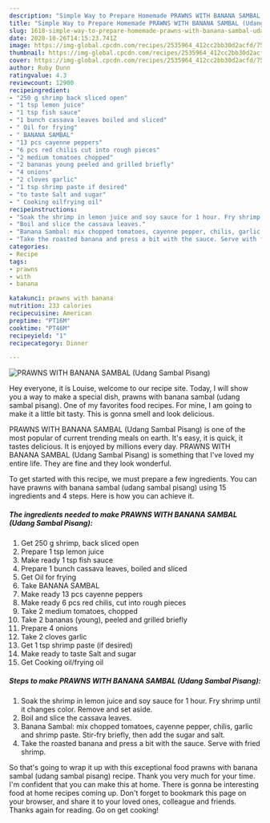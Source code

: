 ```yaml
---
description: "Simple Way to Prepare Homemade PRAWNS WITH BANANA SAMBAL (Udang Sambal Pisang)"
title: "Simple Way to Prepare Homemade PRAWNS WITH BANANA SAMBAL (Udang Sambal Pisang)"
slug: 1618-simple-way-to-prepare-homemade-prawns-with-banana-sambal-udang-sambal-pisang
date: 2020-10-26T14:15:23.741Z
image: https://img-global.cpcdn.com/recipes/2535964_412cc2bb30d2acfd/751x532cq70/prawns-with-banana-sambal-udang-sambal-pisang-recipe-main-photo.jpg
thumbnail: https://img-global.cpcdn.com/recipes/2535964_412cc2bb30d2acfd/751x532cq70/prawns-with-banana-sambal-udang-sambal-pisang-recipe-main-photo.jpg
cover: https://img-global.cpcdn.com/recipes/2535964_412cc2bb30d2acfd/751x532cq70/prawns-with-banana-sambal-udang-sambal-pisang-recipe-main-photo.jpg
author: Ruby Dunn
ratingvalue: 4.3
reviewcount: 12900
recipeingredient:
- "250 g shrimp back sliced open"
- "1 tsp lemon juice"
- "1 tsp fish sauce"
- "1 bunch cassava leaves boiled and sliced"
- " Oil for frying"
- " BANANA SAMBAL"
- "13 pcs cayenne peppers"
- "6 pcs red chilis cut into rough pieces"
- "2 medium tomatoes chopped"
- "2 bananas young peeled and grilled briefly"
- "4 onions"
- "2 cloves garlic"
- "1 tsp shrimp paste if desired"
- "to taste Salt and sugar"
- " Cooking oilfrying oil"
recipeinstructions:
- "Soak the shrimp in lemon juice and soy sauce for 1 hour. Fry shrimp until it changes color. Remove and set aside."
- "Boil and slice the cassava leaves."
- "Banana Sambal: mix chopped tomatoes, cayenne pepper, chilis, garlic and shrimp paste. Stir-fry briefly, then add the sugar and salt."
- "Take the roasted banana and press a bit with the sauce. Serve with fried shrimp."
categories:
- Recipe
tags:
- prawns
- with
- banana

katakunci: prawns with banana 
nutrition: 233 calories
recipecuisine: American
preptime: "PT16M"
cooktime: "PT46M"
recipeyield: "1"
recipecategory: Dinner

---
```



![PRAWNS WITH BANANA SAMBAL (Udang Sambal Pisang)](https://img-global.cpcdn.com/recipes/2535964_412cc2bb30d2acfd/751x532cq70/prawns-with-banana-sambal-udang-sambal-pisang-recipe-main-photo.jpg)

Hey everyone, it is Louise, welcome to our recipe site. Today, I will show you a way to make a special dish, prawns with banana sambal (udang sambal pisang). One of my favorites food recipes. For mine, I am going to make it a little bit tasty. This is gonna smell and look delicious.



PRAWNS WITH BANANA SAMBAL (Udang Sambal Pisang) is one of the most popular of current trending meals on earth. It's easy, it is quick, it tastes delicious. It is enjoyed by millions every day. PRAWNS WITH BANANA SAMBAL (Udang Sambal Pisang) is something that I've loved my entire life. They are fine and they look wonderful.


To get started with this recipe, we must prepare a few ingredients. You can have prawns with banana sambal (udang sambal pisang) using 15 ingredients and 4 steps. Here is how you can achieve it.

<!--inarticleads1-->

##### The ingredients needed to make PRAWNS WITH BANANA SAMBAL (Udang Sambal Pisang):

1. Get 250 g shrimp, back sliced open
1. Prepare 1 tsp lemon juice
1. Make ready 1 tsp fish sauce
1. Prepare 1 bunch cassava leaves, boiled and sliced
1. Get  Oil for frying
1. Take  BANANA SAMBAL
1. Make ready 13 pcs cayenne peppers
1. Make ready 6 pcs red chilis, cut into rough pieces
1. Take 2 medium tomatoes, chopped
1. Take 2 bananas (young), peeled and grilled briefly
1. Prepare 4 onions
1. Take 2 cloves garlic
1. Get 1 tsp shrimp paste (if desired)
1. Make ready to taste Salt and sugar
1. Get  Cooking oil/frying oil




<!--inarticleads2-->

##### Steps to make PRAWNS WITH BANANA SAMBAL (Udang Sambal Pisang):

1. Soak the shrimp in lemon juice and soy sauce for 1 hour. Fry shrimp until it changes color. Remove and set aside.
1. Boil and slice the cassava leaves.
1. Banana Sambal: mix chopped tomatoes, cayenne pepper, chilis, garlic and shrimp paste. Stir-fry briefly, then add the sugar and salt.
1. Take the roasted banana and press a bit with the sauce. Serve with fried shrimp.




So that's going to wrap it up with this exceptional food prawns with banana sambal (udang sambal pisang) recipe. Thank you very much for your time. I'm confident that you can make this at home. There is gonna be interesting food at home recipes coming up. Don't forget to bookmark this page on your browser, and share it to your loved ones, colleague and friends. Thanks again for reading. Go on get cooking!
